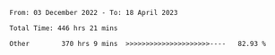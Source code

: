 <!--START_SECTION:waka-->

```text
From: 03 December 2022 - To: 18 April 2023

Total Time: 446 hrs 21 mins

Other        370 hrs 9 mins  >>>>>>>>>>>>>>>>>>>>>----   82.93 %
```

<!--END_SECTION:waka-->